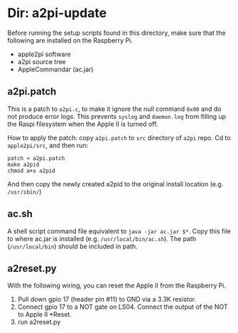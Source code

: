 # Dir: a2pi-update

Before running the setup scripts found in this directory, make sure that the following are installed on the Raspberry Pi.

* apple2pi software
* a2pi source tree
* AppleCommandar (ac.jar)

## a2pi.patch

This is a patch to `a2pi.c`, to make it ignore the null command `0x00` and do not produce error logs. This prevents `syslog` and `daemon.log` from filling up the Raspi filesystem when the Apple II is turned off.

How to apply the patch: copy `a2pi.patch` to `src` directory of `a2pi` repo. Cd to `apple2pi/src`, and then run:
 ```
 patch < a2pi.patch
 make a2pid
 chmod a+x a2pid
 ```
And then copy the newly created a2pid to the original install location (e.g. `/usr/sbin/`)

## ac.sh
A shell script command file equivalent to `java -jar ac.jar $*`.  Copy this file to where ac.jar is installed (e.g. `/usr/local/bin/ac.sh`). The path (`/usr/local/bin`) should be included in path.

## a2reset.py

With the following wiring, you can reset the Apple II from the Raspberry Pi. 

1. Pull down gpio 17 (header pin #11) to GND via a 3.3K resistor.
2. Connect gpio 17 to a NOT gate on LS04. Connect the output of the NOT to Apple II *Reset.
3. run a2reset.py
